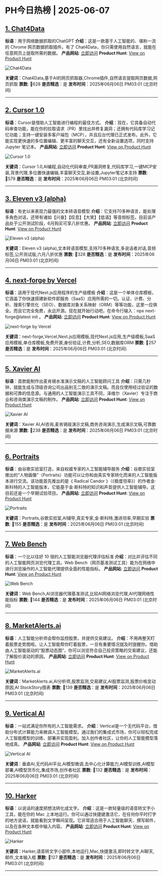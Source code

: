 # PH今日热榜 | 2025-06-07

## [1. Chat4Data](https://www.producthunt.com/posts/chat4data?utm_campaign=producthunt-api&utm_medium=api-v2&utm_source=Application%3A+dev+%28ID%3A+189358%29)
**标语**：用于网络数据抓取的ChatGPT
**介绍**：这是一款基于人工智能的、堪称一流的 Chrome 网页数据抓取插件。有了 Chat4Data，你只需使用自然语言，就能在任意网页上提取所需的数据。
**产品网站**: [立即访问](https://www.producthunt.com/r/R2UEOPUPYMXQ6T?utm_campaign=producthunt-api&utm_medium=api-v2&utm_source=Application%3A+dev+%28ID%3A+189358%29)
**Product Hunt**: [View on Product Hunt](https://www.producthunt.com/posts/chat4data?utm_campaign=producthunt-api&utm_medium=api-v2&utm_source=Application%3A+dev+%28ID%3A+189358%29)

![Chat4Data](https://ph-files.imgix.net/b646baf8-8abd-4c8c-8545-0e209a7f6d99.png?auto=format)

**关键词**：Chat4Data,基于AI的网页抓取器,Chrome插件,自然语言提取网页数据,网页抓取
**票数**: 🔺628
**是否精选**：是
**发布时间**：2025年06月06日 PM03:01 (北京时间)

---

## [2. Cursor 1.0](https://www.producthunt.com/posts/cursor-1-0?utm_campaign=producthunt-api&utm_medium=api-v2&utm_source=Application%3A+dev+%28ID%3A+189358%29)
**标语**：Cursor是借助人工智能进行编程的最佳方式。
**介绍**：现在，它具备自动代码审查功能，能在你的拉取请求（PR）里找出并修复漏洞；还拥有代码库学习记忆功能；支持一键安装多客户端包（MCP），并且后台代理已正式发布。此外，它能实现更快速的多位置编辑、更丰富的聊天交互，还有全新设置选项，同时支持 Jupyter 笔记本。
**产品网站**: [立即访问](https://www.producthunt.com/r/DZROE3UUA5WQMO?utm_campaign=producthunt-api&utm_medium=api-v2&utm_source=Application%3A+dev+%28ID%3A+189358%29)
**Product Hunt**: [View on Product Hunt](https://www.producthunt.com/posts/cursor-1-0?utm_campaign=producthunt-api&utm_medium=api-v2&utm_source=Application%3A+dev+%28ID%3A+189358%29)

![Cursor 1.0](https://ph-files.imgix.net/e2857181-9a18-49b3-8f2a-090778e57b7e.png?auto=format)

**关键词**：Cursor 1.0,AI编程,自动化代码审查,PR漏洞修复,代码库学习,一键MCP安装,背景代理,多位置快速编辑,丰富聊天交互,新设置,Jupyter笔记本支持
**票数**: 🔺579
**是否精选**：是
**发布时间**：2025年06月06日 PM03:01 (北京时间)

---

## [3. Eleven v3 (alpha)](https://www.producthunt.com/posts/eleven-v3-alpha?utm_campaign=producthunt-api&utm_medium=api-v2&utm_source=Application%3A+dev+%28ID%3A+189358%29)
**标语**：有史以来表现力最强的文本转语音模型
**介绍**：它支持70多种语言，能处理多角色对话，还带有诸如【兴奋】【叹息】【大笑】【低语】等音频标签。目前该产品处于公开测试阶段，6月购买可享八折优惠。
**产品网站**: [立即访问](https://www.producthunt.com/r/K24ZZYJ3ECU5CP?utm_campaign=producthunt-api&utm_medium=api-v2&utm_source=Application%3A+dev+%28ID%3A+189358%29)
**Product Hunt**: [View on Product Hunt](https://www.producthunt.com/posts/eleven-v3-alpha?utm_campaign=producthunt-api&utm_medium=api-v2&utm_source=Application%3A+dev+%28ID%3A+189358%29)

![Eleven v3 (alpha)](https://ph-files.imgix.net/14f72daf-fa9d-46c1-8447-b36fa33fd179.jpeg?auto=format)

**关键词**：Eleven v3 (alpha),文本转语音模型,支持70多种语言,多说话者对话,音频标签,公开测试版,六月八折优惠
**票数**: 🔺328
**是否精选**：是
**发布时间**：2025年06月06日 PM03:01 (北京时间)

---

## [4. next-forge by Vercel](https://www.producthunt.com/posts/next-forge-by-vercel?utm_campaign=producthunt-api&utm_medium=api-v2&utm_source=Application%3A+dev+%28ID%3A+189358%29)
**标语**：适用于现代Next.js应用程序的生产级模板
**介绍**：这是一个单体仓库模板，它涵盖了你快速搭建新软件即服务（SaaS）应用所需的一切。认证、计费、分析、搜索引擎优化（SEO）、数据库对象关系映射（ORM）等等功能，这里一应俱全。而且它完全免费，永远开源。现在就开始行动吧，在命令行输入：npx next-forge@latest init 。
**产品网站**: [立即访问](https://www.producthunt.com/r/DH7WRY7MM6Z4ZP?utm_campaign=producthunt-api&utm_medium=api-v2&utm_source=Application%3A+dev+%28ID%3A+189358%29)
**Product Hunt**: [View on Product Hunt](https://www.producthunt.com/posts/next-forge-by-vercel?utm_campaign=producthunt-api&utm_medium=api-v2&utm_source=Application%3A+dev+%28ID%3A+189358%29)

![next-forge by Vercel](https://ph-files.imgix.net/29cbe374-e7a4-484c-bf36-1ae0629fc67f.png?auto=format)

**关键词**：next-forge,Vercel,Next.js应用模板,现代Next.js应用,生产级模板,SaaS应用模板,单仓库模板,免费开源,身份验证,计费,分析,SEO,数据库ORM
**票数**: 🔺257
**是否精选**：是
**发布时间**：2025年06月06日 PM03:01 (北京时间)

---

## [5. Xavier AI](https://www.producthunt.com/posts/xavier-ai?utm_campaign=producthunt-api&utm_medium=api-v2&utm_source=Application%3A+dev+%28ID%3A+189358%29)
**标语**：首款能制作出麦肯锡水准演示文稿的人工智能顾问工具
**介绍**：只需几秒钟，就能生成与顶级咨询公司出品别无二致的演示文稿。而且仅使用经过验证的数据和可靠的信息源。与通用的人工智能演示工具不同，泽维尔（Xavier）专注于商业和咨询类演示文稿的制作。
**产品网站**: [立即访问](https://www.producthunt.com/r/EMLC3HOXFJQK7Q?utm_campaign=producthunt-api&utm_medium=api-v2&utm_source=Application%3A+dev+%28ID%3A+189358%29)
**Product Hunt**: [View on Product Hunt](https://www.producthunt.com/posts/xavier-ai?utm_campaign=producthunt-api&utm_medium=api-v2&utm_source=Application%3A+dev+%28ID%3A+189358%29)

![Xavier AI](https://ph-files.imgix.net/b893ff1a-068e-4dd8-9773-d88629e9dce6.jpeg?auto=format)

**关键词**：Xavier AI,AI咨询,麦肯锡级演示文稿,商务咨询演示,生成演示文稿,可靠数据来源
**票数**: 🔺238
**是否精选**：是
**发布时间**：2025年06月06日 PM03:01 (北京时间)

---

## [6. Portraits](https://www.producthunt.com/posts/portraits?utm_campaign=producthunt-api&utm_medium=api-v2&utm_source=Application%3A+dev+%28ID%3A+189358%29)
**标语**：由谷歌实验室打造，来自权威专家的人工智能辅导服务
**介绍**：谷歌实验室推出的“人物画像”（Portraits）功能可以让你和由真实专家转化而来的人工智能版本进行交流。该功能首先推出的是《 Radical Candor 》（《极度坦率》）的作者金·斯科特的人工智能版本，它能基于金·斯科特的知识和声音提供人工智能辅导。这目前还是一个早期试验项目。
**产品网站**: [立即访问](https://www.producthunt.com/r/KBCBGXDRRGVOG4?utm_campaign=producthunt-api&utm_medium=api-v2&utm_source=Application%3A+dev+%28ID%3A+189358%29)
**Product Hunt**: [View on Product Hunt](https://www.producthunt.com/posts/portraits?utm_campaign=producthunt-api&utm_medium=api-v2&utm_source=Application%3A+dev+%28ID%3A+189358%29)

![Portraits](https://ph-files.imgix.net/b561c5fc-1bd2-455a-a023-db74bfe99989.jpeg?auto=format)

**关键词**：Portraits,谷歌实验室,AI辅导,真实专家,金·斯科特,激进坦率,早期实验
**票数**: 🔺155
**是否精选**：是
**发布时间**：2025年06月06日 PM03:01 (北京时间)

---

## [7. Web Bench](https://www.producthunt.com/posts/web-bench?utm_campaign=producthunt-api&utm_medium=api-v2&utm_source=Application%3A+dev+%28ID%3A+189358%29)
**标语**：一个比以往好 10 倍的人工智能浏览器代理评估标准
**介绍**：对比并评估不同的人工智能网页浏览代理工具。Web Bench（网页基准测试工具）能为在网络中进行浏览操作的人工智能代理提供全面的性能指标。
**产品网站**: [立即访问](https://www.producthunt.com/r/PZXJCOZRSEIETD?utm_campaign=producthunt-api&utm_medium=api-v2&utm_source=Application%3A+dev+%28ID%3A+189358%29)
**Product Hunt**: [View on Product Hunt](https://www.producthunt.com/posts/web-bench?utm_campaign=producthunt-api&utm_medium=api-v2&utm_source=Application%3A+dev+%28ID%3A+189358%29)

![Web Bench](https://ph-files.imgix.net/8b2aedfb-0875-4bb9-87bd-a417272db772.png?auto=format)

**关键词**：Web Bench,AI浏览器代理基准测试,比较AI网络浏览代理,AI代理网络性能指标
**票数**: 🔺144
**是否精选**：是
**发布时间**：2025年06月06日 PM03:01 (北京时间)

---

## [8. MarketAlerts.ai](https://www.producthunt.com/posts/marketalerts-ai?utm_campaign=producthunt-api&utm_medium=api-v2&utm_source=Application%3A+dev+%28ID%3A+189358%29)
**标语**：人工智能分析师会帮你监控股票，并提供交易建议。
**介绍**：不用再整天盯着股票走势图啦。让人工智能帮你盯着股票，一旦有重要情况就及时提醒你。借助由人工智能驱动的“股票动态图”，你可以浏览符合自己投资策略的交易建议，还能了解股价波动的原因。
**产品网站**: [立即访问](https://www.producthunt.com/r/GE2EJ3KTQ5YSPR?utm_campaign=producthunt-api&utm_medium=api-v2&utm_source=Application%3A+dev+%28ID%3A+189358%29)
**Product Hunt**: [View on Product Hunt](https://www.producthunt.com/posts/marketalerts-ai?utm_campaign=producthunt-api&utm_medium=api-v2&utm_source=Application%3A+dev+%28ID%3A+189358%29)

![MarketAlerts.ai](https://ph-files.imgix.net/46cde798-e64a-4cbf-8ad1-7e67c2b7643e.jpeg?auto=format)

**关键词**：MarketAlerts.ai,AI分析师,股票监测,交易建议,AI股票监测,股票价格变动原因,AI StockStory图表
**票数**: 🔺139
**是否精选**：是
**发布时间**：2025年06月06日 PM03:01 (北京时间)

---

## [9. Vertical AI](https://www.producthunt.com/posts/vertical-ai?utm_campaign=producthunt-api&utm_medium=api-v2&utm_source=Application%3A+dev+%28ID%3A+189358%29)
**标语**：一站式满足你所有的人工智能需求。
**介绍**：Vertical是一个无代码平台，借助分布式计算能力来微调人工智能模型。通过我们的集成式市场，你可以轻松完成人工智能模型的训练、部署并实现盈利。加入创作者社区，让你的人工智能模型落地成真。
**产品网站**: [立即访问](https://www.producthunt.com/r/ZDUX4L2JKNPL4J?utm_campaign=producthunt-api&utm_medium=api-v2&utm_source=Application%3A+dev+%28ID%3A+189358%29)
**Product Hunt**: [View on Product Hunt](https://www.producthunt.com/posts/vertical-ai?utm_campaign=producthunt-api&utm_medium=api-v2&utm_source=Application%3A+dev+%28ID%3A+189358%29)

![Vertical AI](https://ph-files.imgix.net/54d39ddf-029e-41c1-af00-347ecf25d15b.png?auto=format)

**关键词**：垂直AI,无代码AI平台,AI模型微调,去中心化计算能力,AI模型训练,AI模型部署,AI模型货币化,集成市场,创作者社区
**票数**: 🔺132
**是否精选**：是
**发布时间**：2025年06月06日 PM03:01 (北京时间)

---

## [10. Harker](https://www.producthunt.com/posts/harker?utm_campaign=producthunt-api&utm_medium=api-v2&utm_source=Application%3A+dev+%28ID%3A+189358%29)
**标语**：以说话的速度把想法转化成文字。
**介绍**：这是一款轻量级的语音转文字小工具，能在你的 Mac 上本地运行。你可以通过快捷键激活它，在任何你平时打字的地方说话，就能看到文字瞬间呈现。它非常适合用于人工智能聊天、撰写邮件，以及在各种文本框中输入内容。
**产品网站**: [立即访问](https://www.producthunt.com/r/UHLBE22QORW44J?utm_campaign=producthunt-api&utm_medium=api-v2&utm_source=Application%3A+dev+%28ID%3A+189358%29)
**Product Hunt**: [View on Product Hunt](https://www.producthunt.com/posts/harker?utm_campaign=producthunt-api&utm_medium=api-v2&utm_source=Application%3A+dev+%28ID%3A+189358%29)

![Harker](https://ph-files.imgix.net/275efa9d-f872-438b-9ac8-c59b7da3cc68.png?auto=format)

**关键词**：Harker,语音转文字小部件,本地运行,Mac,快捷激活,即时转文字,AI聊天,邮件,文本输入框
**票数**: 🔺127
**是否精选**：是
**发布时间**：2025年06月06日 PM03:01 (北京时间)

---

